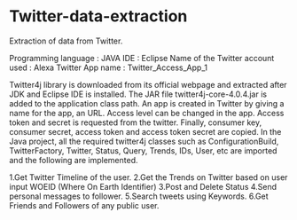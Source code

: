 # Twitter-data-extraction
Extraction of data from Twitter.

Programming language : JAVA
IDE : Eclipse
Name of the Twitter account used : Alexa
Twitter App name : Twitter_Access_App_1

Twitter4j library is downloaded from its official webpage and extracted after JDK and Eclipse IDE is installed. 
The JAR file twitter4j-core-4.0.4.jar is added to the application class path. 
An app is created in Twitter by giving a name for the app, an URL. 
Access level can be changed in the app. Access token and secret is requested from the twitter. 
Finally, consumer key, consumer secret, access token and access token secret are copied. 
In the Java project, all the required twitter4j classes such as ConfigurationBuild, TwitterFactory, Twitter,
 Status, Query, Trends, IDs, User, etc are imported and the following are implemented.

1.Get Twitter Timeline of the user.
2.Get the Trends on Twitter based on user input WOEID (Where On Earth Identifier)
3.Post and Delete Status
4.Send personal messages to follower.
5.Search tweets using Keywords.
6.Get Friends and Followers of any public user.
